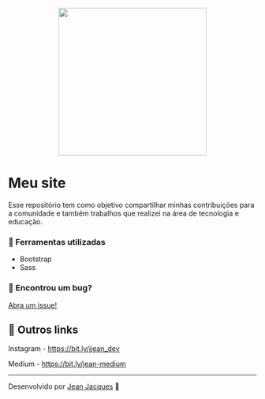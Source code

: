 <p align="center">
  <img src="https://uploaddeimagens.com.br/images/002/655/108/original/Picture1.png" width="300px">
</p>

# Meu site 

Esse repositório tem como objetivo compartilhar minhas contribuições para a comunidade e também trabalhos que realizei na área de tecnologia e educação.

### 🧰 Ferramentas utilizadas
- Bootstrap
- Sass

### 🐞 Encontrou um bug?
[Abra um issue!](https://github.com/jjeanjacques10/jjeanjacques10.github.io/issues)

## 🔗 Outros links

Instagram -
https://bit.ly/jjean_dev

Medium -
https://bit.ly/jean-medium 

---

Desenvolvido por [Jean Jacques](https://github.com/jjeanjacques10) :rocket:

